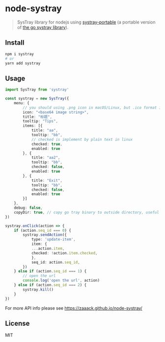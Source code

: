 # node-systray

> SysTray library for nodejs using [systray-portable](https://github.com/zaaack/systray-portable) (a portable version of [the go systray library](https://github.com/getlantern/systray)).


## Install
```sh
npm i systray
# or
yarn add systray
```

## Usage

```ts
import SysTray from 'systray'

const systray = new SysTray({
    menu: {
        // you should using .png icon in macOS/Linux, but .ico format in windows
        icon: "<base64 image string>",
        title: "标题",
        tooltip: "Tips",
        items: [{
            title: "aa",
            tooltip: "bb",
            // checked is implement by plain text in linux
            checked: true,
            enabled: true
        }, {
            title: "aa2",
            tooltip: "bb",
            checked: false,
            enabled: true
        }, {
            title: "Exit",
            tooltip: "bb",
            checked: false,
            enabled: true
        }]
    },
    debug: false,
    copyDir: true, // copy go tray binary to outside directory, useful for packing tool like pkg.
})

systray.onClick(action => {
    if (action.seq_id === 0) {
        systray.sendAction({
            type: 'update-item',
            item: {
            ...action.item,
            checked: !action.item.checked,
            },
            seq_id: action.seq_id,
        })
    } else if (action.seq_id === 1) {
        // open the url
        console.log('open the url', action)
    } else if (action.seq_id === 2) {
        systray.kill()
    }
})

```

For more API info please see https://zaaack.github.io/node-systray/

## License
MIT
